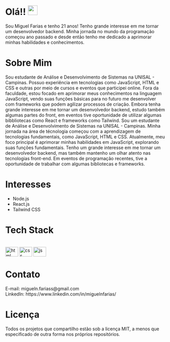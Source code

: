 # Olá!! <img src="https://media.giphy.com/media/hvRJCLFzcasrR4ia7z/giphy.gif" width="30"> 

Sou Miguel Farias e tenho 21 anos! Tenho grande interesse em me tornar um desenvolvedor backend. Minha jornada no mundo da programação começou ano passado e desde então tenho me dedicado a aprimorar minhas habilidades e conhecimentos.

# Sobre Mim
Sou estudante de Análise e Desenvolvimento de Sistemas na UNISAL - Campinas. Possuo experiência em tecnologias como JavaScript, HTML e CSS e outras por meio de cursos e eventos que participei online. Fora da faculdade, estou focado em aprimorar meus conhecimentos na linguagem JavaScript, vendo suas funções básicas para no futuro me desenvolver com frameworks que podem agilizar processos de criação. Embora tenha grande interesse em me tornar um desenvolvedor backend, estudo também algumas partes do front, em eventos tive oportunidade de utilizar algumas bibbliotecas como React e frameworks como Tailwind.
Sou um estudante de Análise e Desenvolvimento de Sistemas na UNISAL - Campinas. Minha jornada na área de técnologia começou com a aprendizagem de tecnologias fundamentais, como JavaScript, HTML e CSS. Atualmente, meu foco principal é aprimorar minhas habilidades em JavaScript, explorando suas funções fundamentais. Tenho um grande interesse em me tornar um desenvolvedor backend, mas também mantenho um olhar atento nas tecnologias front-end. Em eventos de programação recentes, tive a oportunidade de trabalhar com algumas bibliotecas e frameworks.

# Interesses

- Node.js
- React.js
- Tailwind CSS


# Tech Stack

<div style="display: inline_block"><br>
<img align="center" alt="html" height="30" width="40" src="https://cdn.jsdelivr.net/gh/devicons/devicon/icons/html5/html5-original.svg" />
<img align="center" alt="css" height="30" width="40" src="https://cdn.jsdelivr.net/gh/devicons/devicon/icons/css3/css3-original.svg" />
<img align="center" alt="js" height="30" width="40" src="https://cdn.jsdelivr.net/gh/devicons/devicon/icons/javascript/javascript-original.svg" />
</div>

# Contato
<div> E-mail: migueln.fariass@gmail.com </div> 
<div> LinkedIn: https://www.linkedin.com/in/miguelnfarias/ </div> 

# Licença
Todos os projetos que compartilho estão sob a licença MIT, a menos que especificado de outra forma nos próprios repositórios.
